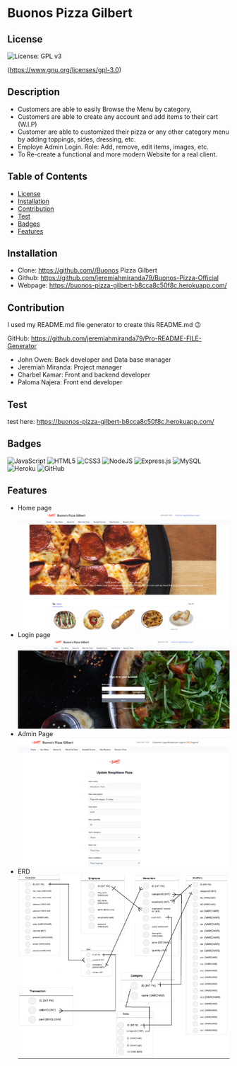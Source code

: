 # Buonos Pizza Gilbert
    
  ## License
  ![License: GPL v3](https://img.shields.io/badge/License-GPLv3-blue.svg) 
 
  (https://www.gnu.org/licenses/gpl-3.0)

  ## Description
  - Customers are able to easily Browse the Menu by category, 
  - Customers are able to create any account and add items to their cart (W.I.P)
  - Customer are able to customized their pizza or any other category menu by adding toppings, sides, dressing, etc.
  - Employe Admin Login. Role: Add, remove, edit items, images, etc.
  - To Re-create a functional and more modern
	Website for a real client.

  ## Table of Contents
  - [License](#license)
  - [Installation](#installation)
  - [Contribution](#contribution)
  - [Test](#test)
  - [Badges](#badges)
  - [Features](#features)

  ## Installation
  - Clone: https://github.com//Buonos Pizza Gilbert
  - Github: https://github.com/jeremiahmiranda79/Buonos-Pizza-Official 
  - Webpage: https://buonos-pizza-gilbert-b8cca8c50f8c.herokuapp.com/ 

  ## Contribution
  I used my README.md file generator to create this README.md 😉

  GitHub: https://github.com/jeremiahmiranda79/Pro-README-FILE-Generator

 - John Owen: Back developer and Data base manager
 - Jeremiah Miranda: Project manager 
 - Charbel Kamar: Front and backend developer
 - Paloma Najera: Front end developer

  ## Test
  test here: https://buonos-pizza-gilbert-b8cca8c50f8c.herokuapp.com/

  ## Badges
  ![JavaScript](https://img.shields.io/badge/javascript-%23323330.svg?style=for-the-badge&logo=javascript&logoColor=%23F7DF1E) ![HTML5](https://img.shields.io/badge/html5-%23E34F26.svg?style=for-the-badge&logo=html5&logoColor=white) ![CSS3](https://img.shields.io/badge/css3-%231572B6.svg?style=for-the-badge&logo=css3&logoColor=white) ![NodeJS](https://img.shields.io/badge/node.js-6DA55F?style=for-the-badge&logo=node.js&logoColor=white) ![Express.js](https://img.shields.io/badge/express.js-%23404d59.svg?style=for-the-badge&logo=express&logoColor=%2361DAFB) ![MySQL](https://img.shields.io/badge/mysql-%2300f.svg?style=for-the-badge&logo=mysql&logoColor=white) ![Heroku](https://img.shields.io/badge/heroku-%23430098.svg?style=for-the-badge&logo=heroku&logoColor=white) ![GitHub](https://img.shields.io/badge/github-%23121011.svg?style=for-the-badge&logo=github&logoColor=white)

  ## Features
  - Home page
  ![Alt text](public/images/Readme/main-page.png)
  - Login page
  ![Alt text](public/images/Readme/login-menu.png)
  - Admin Page
  ![Alt text](public/images/Readme/admin-menu.png)
  - ERD
  ![Alt text](public/images/Readme/ERD.png)